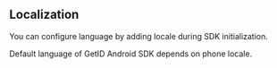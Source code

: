 ## Localization

You can configure language by adding locale during SDK initialization.

Default language of GetID Android SDK depends on phone locale.